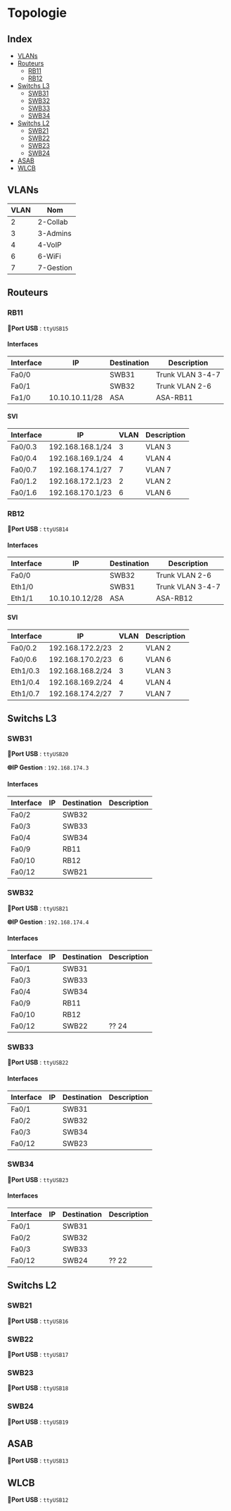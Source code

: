 # Topologie

## Index

- [VLANs](#vlans)
- [Routeurs](#routeurs)
  - [RB11](#rb11)
  - [RB12](#rb12)
- [Switchs L3](#switchs-l3)
  - [SWB31](#swb31)
  - [SWB32](#swb32)
  - [SWB33](#swb33)
  - [SWB34](#swb34)
- [Switchs L2](#switchs-l2)
  - [SWB21](#swb21)
  - [SWB22](#swb22)
  - [SWB23](#swb23)
  - [SWB24](#swb24)
- [ASAB](#asab)
- [WLCB](#wlcb)

## VLANs

| VLAN | Nom |
| ---- | --- |
| 2 | 2-Collab |
| 3 | 3-Admins |
| 4 | 4-VoIP |
| 6 | 6-WiFi |
| 7 | 7-Gestion |

## Routeurs

### RB11

**🔌Port USB** : `ttyUSB15`

#### Interfaces

| Interface | IP | Destination | Description |
| --------- | -- | ----------- | ----------- |
| Fa0/0 |  | SWB31 | Trunk VLAN 3-4-7 |
| Fa0/1 |  | SWB32 | Trunk VLAN 2-6 |
| Fa1/0 | 10.10.10.11/28 | ASA | ASA-RB11 |

#### SVI

| Interface | IP | VLAN | Description |
| --------- | -- | ---- | ----------- |
| Fa0/0.3 | 192.168.168.1/24 | 3 | VLAN 3 |
| Fa0/0.4 | 192.168.169.1/24 | 4 | VLAN 4 |
| Fa0/0.7 | 192.168.174.1/27 | 7 | VLAN 7 |
| Fa0/1.2 | 192.168.172.1/23 | 2 | VLAN 2 |
| Fa0/1.6 | 192.168.170.1/23 | 6 | VLAN 6 |

### RB12

**🔌Port USB** : `ttyUSB14`

#### Interfaces

| Interface | IP | Destination | Description |
| --------- | -- | ----------- | ----------- |
| Fa0/0 |  | SWB32 | Trunk VLAN 2-6 |
| Eth1/0 |  | SWB31 | Trunk VLAN 3-4-7 |
| Eth1/1 | 10.10.10.12/28 | ASA | ASA-RB12 |

#### SVI

| Interface | IP | VLAN | Description |
| --------- | -- | ---- | ----------- |
| Fa0/0.2 | 192.168.172.2/23 | 2 | VLAN 2 |
| Fa0/0.6 | 192.168.170.2/23 | 6 | VLAN 6 |
| Eth1/0.3 | 192.168.168.2/24 | 3 | VLAN 3 |
| Eth1/0.4 | 192.168.169.2/24 | 4 | VLAN 4 |
| Eth1/0.7 | 192.168.174.2/27 | 7 | VLAN 7 |

## Switchs L3

### SWB31

**🔌Port USB** : `ttyUSB20`

**🌐IP Gestion** : `192.168.174.3`

#### Interfaces

| Interface | IP | Destination | Description |
| --------- | -- | ----------- | ----------- |
| Fa0/2 |  | SWB32 |  |
| Fa0/3 |  | SWB33 |  |
| Fa0/4 |  | SWB34 |  |
| Fa0/9 |  | RB11 |  |
| Fa0/10 |  | RB12 |  |
| Fa0/12 |  | SWB21 |  |

### SWB32

**🔌Port USB** : `ttyUSB21`

**🌐IP Gestion** : `192.168.174.4`

#### Interfaces

| Interface | IP | Destination | Description |
| --------- | -- | ----------- | ----------- |
| Fa0/1 |  | SWB31 |  |
| Fa0/3 |  | SWB33 |  |
| Fa0/4 |  | SWB34 |  |
| Fa0/9 |  | RB11 |  |
| Fa0/10 |  | RB12 |  |
| Fa0/12 |  | SWB22 | ?? 24 |

### SWB33

**🔌Port USB** : `ttyUSB22`

#### Interfaces

| Interface | IP | Destination | Description |
| --------- | -- | ----------- | ----------- |
| Fa0/1 |  | SWB31 |  |
| Fa0/2 |  | SWB32 |  |
| Fa0/3 |  | SWB34 |  |
| Fa0/12 |  | SWB23 |  |

### SWB34

**🔌Port USB** : `ttyUSB23`

#### Interfaces

| Interface | IP | Destination | Description |
| --------- | -- | ----------- | ----------- |
| Fa0/1 |  | SWB31 |  |
| Fa0/2 |  | SWB32 |  |
| Fa0/3 |  | SWB33 |  |
| Fa0/12 |  | SWB24 | ?? 22 |

## Switchs L2

### SWB21

**🔌Port USB** : `ttyUSB16`

### SWB22

**🔌Port USB** : `ttyUSB17`

### SWB23

**🔌Port USB** : `ttyUSB18`

### SWB24

**🔌Port USB** : `ttyUSB19`

## ASAB

**🔌Port USB** : `ttyUSB13`

## WLCB

**🔌Port USB** : `ttyUSB12`
